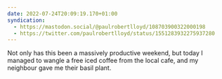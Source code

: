 ```yaml
---
date: 2022-07-24T20:09:19.170+01:00
syndication:
  - https://mastodon.social/@paulrobertlloyd/108703900322000198
  - https://twitter.com/paulrobertlloyd/status/1551283932275937280
---
```


Not only has this been a massively productive weekend, but today I managed to wangle a free iced coffee from the local cafe, and my neighbour gave me their basil plant.
